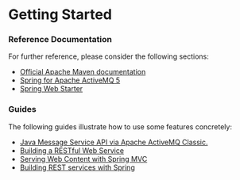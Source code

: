 # Getting Started

### Reference Documentation
For further reference, please consider the following sections:

* [Official Apache Maven documentation](https://maven.apache.org/guides/index.html)
* [Spring for Apache ActiveMQ 5](https://docs.spring.io/spring-boot/docs/{bootVersion}/reference/htmlsingle/#boot-features-activemq)
* [Spring Web Starter](https://docs.spring.io/spring-boot/docs/{bootVersion}/reference/htmlsingle/#boot-features-developing-web-applications)

### Guides
The following guides illustrate how to use some features concretely:

* [Java Message Service API via Apache ActiveMQ Classic.](https://spring.io/guides/gs/messaging-jms/)
* [Building a RESTful Web Service](https://spring.io/guides/gs/rest-service/)
* [Serving Web Content with Spring MVC](https://spring.io/guides/gs/serving-web-content/)
* [Building REST services with Spring](https://spring.io/guides/tutorials/bookmarks/)

